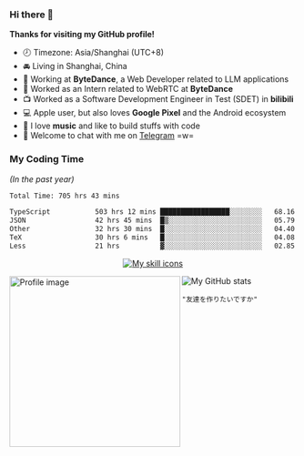 ### Hi there 👋

**Thanks for visiting my GitHub profile!**

- 🕗 Timezone: Asia/Shanghai (UTC+8)
- 🚘 Living in Shanghai, China
- 💼 Working at **ByteDance**, a Web Developer related to LLM applications
- 🥳 Worked as an Intern related to WebRTC at **ByteDance**
- 📺 Worked as a Software Development Engineer in Test (SDET) in **bilibili**
- 💻 Apple user, but also loves **Google Pixel** and the Android ecosystem
- 🎹 I love **music** and like to build stuffs with code
- 💬 Welcome to chat with me on [Telegram](https://t.me/reekystive) =w=

### My Coding Time

_(In the past year)_

<!--START_SECTION:waka-->

```txt
Total Time: 705 hrs 43 mins

TypeScript           503 hrs 12 mins █████████████████░░░░░░░░   68.16 %
JSON                 42 hrs 45 mins  █▒░░░░░░░░░░░░░░░░░░░░░░░   05.79 %
Other                32 hrs 30 mins  █░░░░░░░░░░░░░░░░░░░░░░░░   04.40 %
TeX                  30 hrs 6 mins   █░░░░░░░░░░░░░░░░░░░░░░░░   04.08 %
Less                 21 hrs          ▓░░░░░░░░░░░░░░░░░░░░░░░░   02.85 %
```

<!--END_SECTION:waka-->

<p align="center">
  <a href="#">
    <img alt="My skill icons" src="https://skillicons.dev/icons?i=cpp,py,js,ts,go,kotlin,nodejs,deno,react,vue,electron,docker,kubernetes,git,linux,vim,vscode,nginx,mongodb,postgres,aws,cloudflare,arduino,selenium,tensorflow,pytorch,figma,blender,ableton,ae" />
  </a>
</p>

<a href="#">
  <img width="300px" align="left" alt="Profile image" src="https://user-images.githubusercontent.com/26853900/153685219-56022f94-a2ba-4e10-bf61-34213161ba00.png" />
</a>

<picture>
  <source media="(prefers-color-scheme: dark)" srcset="https://github-readme-stats.vercel.app/api?username=reekystive&include_all_commits=true&show_icons=true&hide_rank=true&theme=dark" />
  <img alt="My GitHub stats" src="https://github-readme-stats.vercel.app/api?username=reekystive&include_all_commits=true&show_icons=true&hide_rank=true&theme=default" />
</picture>

`"友達を作りたいですか"`
